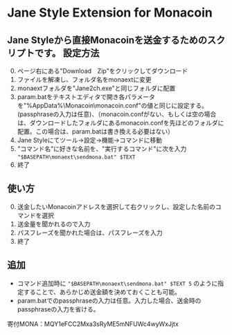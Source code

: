 Jane Style Extension for Monacoin
===============
Jane Styleから直接Monacoinを送金するためのスクリプトです。
設定方法
---------------
0. ページ右にある"Download　Zip"をクリックしてダウンロード
0. ファイルを解凍し、フォルダ名をmonaextに変更
0. monaextフォルダを"Jane2ch.exe"と同じフォルダに配置
0. param.batをテキストエディタで開き各パラメータを"%AppData%\Monacoin\monacoin.conf"の値と同じに設定する。(passphraseの入力は任意)、（monacoin.confがない、もしくは空の場合は、ダウンロードしたフォルダにあるmonacoin.confを先ほどのフォルダに配置。この場合は、param.batは書き換える必要はない）
0. Jane Styleにてツール->設定->機能->コマンドに移動
0. "コマンド名"に好きな名前を、"実行するコマンド"に次を入力
`"$BASEPATH\monaext\sendmona.bat" $TEXT`
0. 終了

使い方
---------------
0. 送金したいMonacoinアドレスを選択して右クリックし、設定した名前のコマンドを選択
0. 送金量を聞かれるので入力
0. パスフレーズを聞かれた場合は、パスフレーズを入力
0. 終了

追加
---------------
- コマンド追加時に
`"$BASEPATH\monaext\sendmona.bat" $TEXT 5`
のように指定することで、あらかじめ送金額を決めておくことも可能。
- param.batでのpassphraseの入力は任意。入力した場合、送金時のpassphraseの入力を省ける。



寄付MONA：MQY1eFCC2Mxa3sRyME5mNFUWc4wyWxJjtx